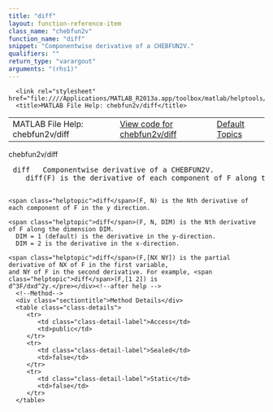 ```yaml
---
title: "diff"
layout: function-reference-item
class_name: "chebfun2v"
function_name: "diff"
snippet: "Componentwise derivative of a CHEBFUN2V."
qualifiers: ""
return_type: "varargout"
arguments: "(rhs1)"
---
```


<html>
   <head>
      <meta http-equiv="Content-Type" content="text/html; charset=utf-8">
   
      <link rel="stylesheet" href="file:////Applications/MATLAB_R2013a.app/toolbox/matlab/helptools/private/helpwin.css">
      <title>MATLAB File Help: chebfun2v/diff</title>
   </head>
   <body>
      <!--Single-page help-->
      <table border="0" cellspacing="0" width="100%">
         <tr class="subheader">
            <td class="headertitle">MATLAB File Help: chebfun2v/diff</td>
            <td class="subheader-left"><a href="matlab:edit chebfun2v/diff">View code for chebfun2v/diff</a></td>
            <td class="subheader-right"><a href="matlab:helpwin">Default Topics</a></td>
         </tr>
      </table>
      <div class="title">chebfun2v/diff</div>
      <div class="helptext"><pre><!--helptext --> <span class="helptopic">diff</span>   Componentwise derivative of a CHEBFUN2V.
    <span class="helptopic">diff</span>(F) is the derivative of each component of F along the y direction.
 
    <span class="helptopic">diff</span>(F, N) is the Nth derivative of each component of F in the y direction.
 
    <span class="helptopic">diff</span>(F, N, DIM) is the Nth derivative of F along the dimension DIM.
      DIM = 1 (default) is the derivative in the y-direction.
      DIM = 2 is the derivative in the x-direction.
 
    <span class="helptopic">diff</span>(F,[NX NY]) is the partial derivative of NX of F in the first variable,
    and NY of F in the second derivative. For example, <span class="helptopic">diff</span>(F,[1 2]) is
    d^3F/dxd^2y.</pre></div><!--after help -->
      <!--Method-->
      <div class="sectiontitle">Method Details</div>
      <table class="class-details">
         <tr>
            <td class="class-detail-label">Access</td>
            <td>public</td>
         </tr>
         <tr>
            <td class="class-detail-label">Sealed</td>
            <td>false</td>
         </tr>
         <tr>
            <td class="class-detail-label">Static</td>
            <td>false</td>
         </tr>
      </table>
   </body>
</html>
